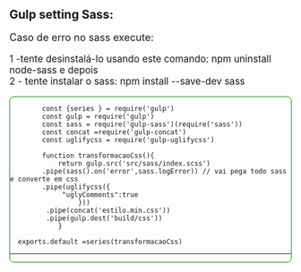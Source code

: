 <section>
<h2>  Gulp setting Sass: </h2>
      
<p  style="font-size:18px;">Caso de erro no sass execute:</p>

<div style="font-size:17px;">

1 -tente desinstalá-lo usando este comando:
npm uninstall node-sass e depois 
<br>
2 - tente instalar o sass:
npm install --save-dev sass 

</div>


<section style="border:1px solid green; border-radius:8px">

            const {series } = require('gulp')
            const gulp = require('gulp')
            const sass = require('gulp-sass')(require('sass'))
            const concat =require('gulp-concat')
            const uglifycss = require('gulp-uglifycss')

            function transformacaoCss(){
                return gulp.src('src/sass/index.scss')
            .pipe(sass().on('error',sass.logError)) // vai pega todo sass e converte em css
            .pipe(uglifycss({
                 "uglyComments":true
                     }))
             .pipe(concat('estilo.min.css'))
             .pipe(gulp.dest('build/css'))
                }

      exports.default =series(transformacaoCss)
<hr>
</section>


      
</section>